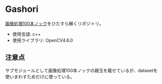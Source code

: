 # Gashori
[画像処理100本ノック](https://github.com/yoyoyo-yo/Gashori100knock)をひたすら解くリポジトリ。
- 使用言語: c++
- 使用ライブラリ: OpenCV4.6.0

## 注意点
サブモジュールとして画像処理100本ノックの親玉を載せているが、datasetを使いまわすためだけに使っている。